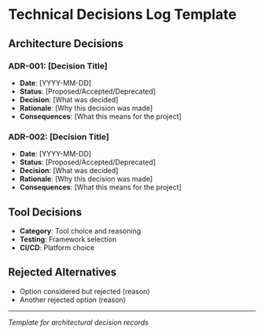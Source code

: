 # Technical Decisions Log Template

## Architecture Decisions

### ADR-001: [Decision Title]
- **Date**: [YYYY-MM-DD]
- **Status**: [Proposed/Accepted/Deprecated]
- **Decision**: [What was decided]
- **Rationale**: [Why this decision was made]
- **Consequences**: [What this means for the project]

### ADR-002: [Decision Title]
- **Date**: [YYYY-MM-DD]
- **Status**: [Proposed/Accepted/Deprecated]
- **Decision**: [What was decided]
- **Rationale**: [Why this decision was made]
- **Consequences**: [What this means for the project]

## Tool Decisions
- **Category**: Tool choice and reasoning
- **Testing**: Framework selection
- **CI/CD**: Platform choice

## Rejected Alternatives
- Option considered but rejected (reason)
- Another rejected option (reason)

---
*Template for architectural decision records*